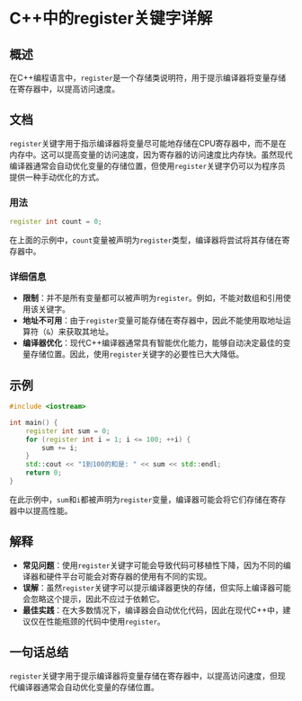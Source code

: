 <!--
Meta Description: # C++中的register关键字详解 ## 概述 在C++编程语言中，`register`是一个存储类说明符，用于提示编译器将变量存储在寄存器中，以提高访问速度。 ## 文档 `register`关键字用于指示编译器将变量尽可能地存储在CPU寄存器中，而不是在内存中。这可以提高变量的访问速度，因...
Meta Keywords: register, int, sum, 以提高访问速度, cpp
-->

# C++中的register关键字详解

## 概述
在C++编程语言中，`register`是一个存储类说明符，用于提示编译器将变量存储在寄存器中，以提高访问速度。

## 文档
`register`关键字用于指示编译器将变量尽可能地存储在CPU寄存器中，而不是在内存中。这可以提高变量的访问速度，因为寄存器的访问速度比内存快。虽然现代编译器通常会自动优化变量的存储位置，但使用`register`关键字仍可以为程序员提供一种手动优化的方式。

### 用法
```cpp
register int count = 0;
```
在上面的示例中，`count`变量被声明为`register`类型，编译器将尝试将其存储在寄存器中。

### 详细信息
- **限制**：并不是所有变量都可以被声明为`register`。例如，不能对数组和引用使用该关键字。
- **地址不可用**：由于`register`变量可能存储在寄存器中，因此不能使用取地址运算符（`&`）来获取其地址。
- **编译器优化**：现代C++编译器通常具有智能优化能力，能够自动决定最佳的变量存储位置。因此，使用`register`关键字的必要性已大大降低。

## 示例
```cpp
#include <iostream>

int main() {
    register int sum = 0;
    for (register int i = 1; i <= 100; ++i) {
        sum += i;
    }
    std::cout << "1到100的和是: " << sum << std::endl;
    return 0;
}
```
在此示例中，`sum`和`i`都被声明为`register`变量，编译器可能会将它们存储在寄存器中以提高性能。

## 解释
- **常见问题**：使用`register`关键字可能会导致代码可移植性下降，因为不同的编译器和硬件平台可能会对寄存器的使用有不同的实现。
- **误解**：虽然`register`关键字可以提示编译器更快的存储，但实际上编译器可能会忽略这个提示，因此不应过于依赖它。
- **最佳实践**：在大多数情况下，编译器会自动优化代码，因此在现代C++中，建议仅在性能瓶颈的代码中使用`register`。

## 一句话总结
`register`关键字用于提示编译器将变量存储在寄存器中，以提高访问速度，但现代编译器通常会自动优化变量的存储位置。